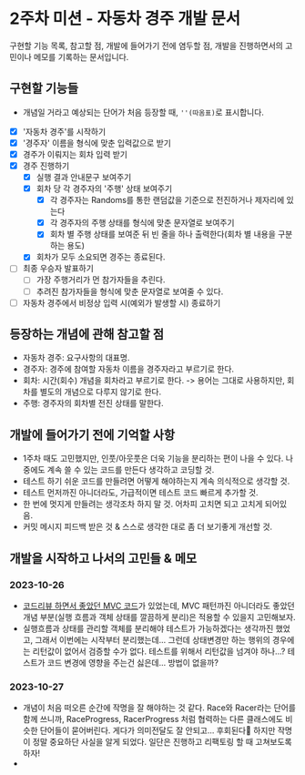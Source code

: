 # 2주차 미션 - 자동차 경주 개발 문서

구현할 기능 목록, 참고할 점, 개발에 들어가기 전에 염두할 점, 개발을 진행하면서의 고민이나 메모를 기록하는 문서입니다.

## 구현할 기능들

* 개념일 거라고 예상되는 단어가 처음 등장할 때, `''(따옴표)`로 표시합니다.

- [x] '자동차 경주'를 시작하기
- [x] '경주자' 이름을 형식에 맞춘 입력값으로 받기
- [x] 경주가 이뤄지는 회차 입력 받기
- [x] 경주 진행하기
    - [x] 실행 결과 안내문구 보여주기
    - [x] 회차 당 각 경주자의 '주행' 상태 보여주기
        - [x] 각 경주자는 Randoms를 통한 랜덤값을 기준으로 전진하거나 제자리에 있는다
        - [x] 각 경주자의 주행 상태를 형식에 맞춘 문자열로 보여주기
        - [x] 회차 별 주행 상태를 보여준 뒤 빈 줄을 하나 출력한다(회차 별 내용을 구분하는 용도)
    - [x] 회차가 모두 소요되면 경주는 종료된다.
- [ ] 최종 우승자 발표하기
    - [ ] 가장 주행거리가 먼 참가자들을 추린다.
    - [ ] 추려진 참가자들을 형식에 맞춘 문자열로 보여줄 수 있다.
- [ ] 자동차 경주에서 비정상 입력 시(예외가 발생할 시) 종료하기

## 등장하는 개념에 관해 참고할 점

- 자동차 경주: 요구사항의 대표명.
- 경주자: 경주에 참여할 자동차 이름을 경주자라고 부르기로 한다.
- 회차: 시간(회수) 개념을 회차라고 부르기로 한다. -> 용어는 그대로 사용하지만, 회차를 별도의 개념으로 다루지 않기로 한다.
- 주행: 경주자의 회차별 전진 상태를 말한다.

## 개발에 들어가기 전에 기억할 사항

- 1주차 때도 고민했지만, 인풋/아웃풋은 더욱 기능을 분리하는 편이 나을 수 있다. 나중에도 계속 쓸 수 있는 코드를 만든다 생각하고 코딩할 것.
- 테스트 하기 쉬운 코드를 만들려면 어떻게 해야하는지 계속 의식적으로 생각할 것.
- 테스트 먼저까진 아니더라도, 가급적이면 테스트 코드 빠르게 추가할 것.
- 한 번에 멋지게 만들려는 생각조차 하지 말 것. 어차피 고치면 되고 고치게 되어있음.
- 커밋 메시지 피드백 받은 것 & 스스로 생각한 대로 좀 더 보기좋게 개선할 것.

## 개발을 시작하고 나서의 고민들 & 메모

### 2023-10-26

- [코드리뷰 하면서 좋았던 MVC 코드](https://github.com/woowacourse-precourse/java-baseball-6/pull/2312#discussion_r1372543018)가
  있었는데, MVC 패턴까진 아니더라도 좋았던 개념 부분(실행 흐름과 객체 상태를 깔끔하게 분리)은 적용할 수 있을지 고민해보자.
- 실행흐름과 상태를 관리할 객체를 분리해야 테스트가 가능하겠다는 생각까진 했었고, 그래서 이번에는 시작부터 분리했는데... 그런데 상태변경만 하는 행위의 경우에는 리턴값이 없어서 검증할 수가 없다. 테스트를 위해서
  리턴값을 넘겨야 하나...? 테스트가 코드 변경에 영향을 주는건 싫은데... 방법이 없을까?

### 2023-10-27

- 개념이 처음 떠오른 순간에 작명을 잘 해야하는 것 같다. Race와 Racer라는 단어를 함께 쓰니까, RaceProgress, RacerProgress 처럼 협력하는 다른 클래스에도 비슷한 단어들이 묻어버린다.
  게다가 의미전달도 잘 안되고... 후회된다🥲 하지만 작명이 정말 중요하단 사실을 알게 되었다. 일단은 진행하고 리팩토링 할 때 고쳐보도록 하자!
- 
